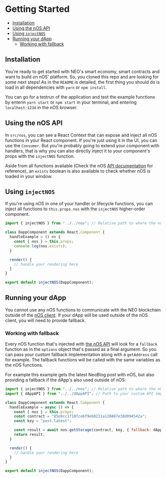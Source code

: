 # Getting Started
* [Installation](#installation)
* [Using the nOS API](#using-the-nos-api)
* [Using `injectNOS`](#using-injectnos)
* [Running your dApp](#running-your-dapp)
  * [Working with fallback](#working-with-fallback)

## Installation
You're ready to get started with NEO's smart economy, smart contracts and want to build on nOS' platform.
So, you cloned this repo and are looking for some next steps! As in the `README` is detailed, the first thing you should do is load in all dependencies with `yarn` or `npm install`.

You can go for a testrun of the application and test the example functions by enterin `yarn start` or `npm start` in your terminal, and entering `localhost:1234` in the nOS browser.

## Using the nOS API
In `src/nos`, you can see a React Context that can expose and inject all nOS functions in your React component.
If you're just using it in the UI, you can use the `Consumer`.
But you're probably going to extend your component with handlers, that is why you can also directly inject it to your component's props with the `injectNOS` function.

Aside from all functions available (Check the nOS [API documentation](https://github.com/nos/client/blob/master/docs/api.md) for reference),
an `exists` boolean is also available to check whether nOS is loaded in your window.

## Using `injectNOS`
If you're using nOS in one of your handler or lifecycle functions, you can inject all functions to `this.props.nos` with the `injectNOS` higher-order component.

```javascript
import { injectNOS } from "../../nos"; // Relative path to where the nOS API is

class DappComponent extends React.Component {
  handleExample = () => {
    const { nos } = this.props;
    console.log(nos.exists);
  }

  render() {
    // handle your rendering here
  }
}

export default injectNOS(DappComponent);
```

## Running your dApp
You cannot use any nOS functions to communicate with the NEO blockchain outside of the [nOS client](https://github.com/nos/client). If your dApp will be used outside of the nOS client, you will need to provide fallback.

### Working with fallback
Every nOS function that's injected with [the nOS API](#using-the-nos-api) will look for a `fallback` function as in the `options` object that's passed as a final argument. So you can pass your custom fallback implementation along with a `getAddress` call for example. The fallback functions will be called with the same variables as the nOS functions.

For example this example gets the latest NeoBlog post with nOS, but also providing a fallback if the dApp's also used outside of nOS:
```javascript
import { injectNOS } from "../../nos"; // Relative path to where the nOS API is
import { dAppAPI } from "../../dAppAPI"; // Path to your custom API implementation

class DappComponent extends React.Component {
  handleExample = async () => {
    const { nos } = this.props;
    const contract = "85e9cc1f18fcebf9eb8211a128807e38d094542a";
    const key = "post.latest";

    const result = await nos.getStorage(contract, key, { fallback: dAppAPI.getStorage });
    return result;
  }

  render() {
    // handle your rendering here
  }
}

export default injectNOS(DappComponent);
```
